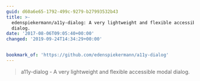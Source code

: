 ```yaml
---
guid: d60a6e65-1792-499c-9279-b27993532b43
title: >-
  edenspiekermann/a11y-dialog: A very lightweight and flexible accessible modal
  dialog.
date: '2017-08-06T09:05:40+00:00'
changed: '2019-09-24T14:34:29+00:00'


bookmark_of: 'https://github.com/edenspiekermann/a11y-dialog'
---
```



<blockquote>a11y-dialog - A very lightweight and flexible accessible modal dialog.</blockquote>
